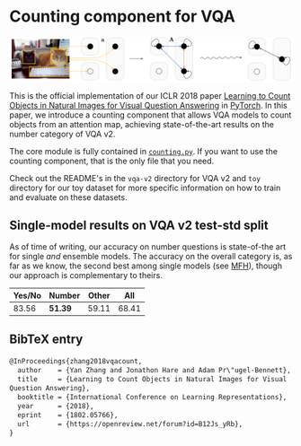 # Counting component for VQA

![Overview of what the method accomplishes](cats.png)

This is the official implementation of our ICLR 2018 paper [Learning to Count Objects in Natural Images for Visual Question Answering][0] in [PyTorch][1].
In this paper, we introduce a counting component that allows VQA models to count objects from an attention map, achieving state-of-the-art results on the number category of VQA v2.

The core module is fully contained in [`counting.py`][3].
If you want to use the counting component, that is the only file that you need.

Check out the README's in the `vqa-v2` directory for VQA v2 and `toy` directory for our toy dataset for more specific information on how to train and evaluate on these datasets.

## Single-model results on VQA v2 test-std split

As of time of writing, our accuracy on number questions is state-of-the art for single *and* ensemble models.
The accuracy on the overall category is, as far as we know, the second best among single models (see [MFH][4]), though our approach is complementary to theirs.

Yes/No | Number | Other | All
--- | --- | --- | ---
83.56 | **51.39** | 59.11 | 68.41

## BibTeX entry
```
@InProceedings{zhang2018vqacount,
  author    = {Yan Zhang and Jonathon Hare and Adam Pr\"ugel-Bennett},
  title     = {Learning to Count Objects in Natural Images for Visual Question Answering},
  booktitle = {International Conference on Learning Representations},
  year      = {2018},
  eprint    = {1802.05766},
  url       = {https://openreview.net/forum?id=B12Js_yRb},
}
```

[0]: https://openreview.net/forum?id=B12Js_yRb
[1]: https://github.com/pytorch/pytorch
[2]: http://visualqa.org/
[3]: https://github.com/Cyanogenoid/vqa-counting/blob/master/vqa-v2/counting.py
[4]: https://github.com/yuzcccc/vqa-mfb
